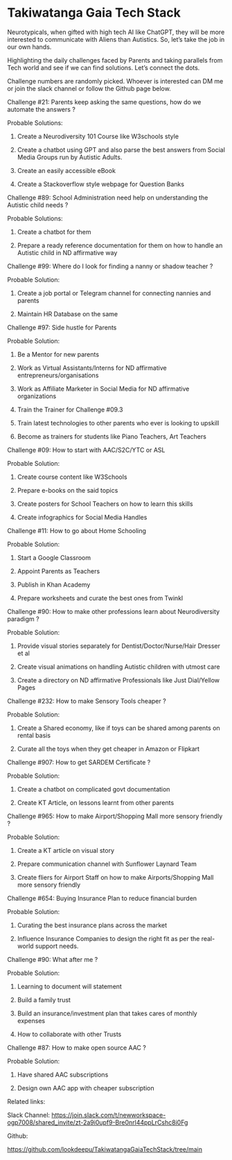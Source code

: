 # Takiwatanga Gaia Tech Stack

Neurotypicals, when gifted with high tech AI like ChatGPT, they will be more interested to communicate with Aliens than Autistics. So, let’s take the job in our own hands. 

Highlighting the daily challenges faced by Parents and taking parallels from Tech world and see if we can find solutions. Let’s connect the dots. 

Challenge numbers are randomly picked. Whoever is interested can DM me or join the slack channel or follow the Github page below. 

Challenge #21: Parents keep asking the same questions, how do we automate the answers ?

Probable Solutions: 

1) Create a Neurodiversity 101 Course like W3schools style

2) Create a chatbot using GPT and also parse the best answers from Social Media Groups run by Autistic Adults. 

3) Create an easily accessible eBook

4) Create a Stackoverflow style webpage for Question Banks 

Challenge #89: School Administration need help on understanding the Autistic child needs ?

Probable Solutions: 

1) Create a chatbot for them

2) Prepare a ready reference documentation for them on how to handle an Autistic child in ND affirmative way

Challenge #99: Where do I look for finding a nanny or shadow teacher ?

Probable Solution:

1) Create a job portal or Telegram channel for connecting nannies and parents

2) Maintain HR Database on the same

Challenge #97: Side hustle for Parents 

Probable Solution: 

1) Be a Mentor for new parents

2) Work as Virtual Assistants/Interns for ND affirmative entrepreneurs/organisations

3) Work as Affiliate Marketer in Social Media for ND affirmative organizations

4) Train the Trainer for Challenge #09.3

5) Train latest technologies to other parents who ever is looking to upskill

6) Become as trainers for students like Piano Teachers, Art Teachers

Challenge #09: How to start with AAC/S2C/YTC or ASL

Probable Solution:

1) Create course content like W3Schools

2) Prepare e-books on the said topics

3) Create posters for School Teachers on how to learn this skills 

4) Create infographics for Social Media Handles

Challenge #11: How to go about Home Schooling 

Probable Solution:

1) Start a Google Classroom

2) Appoint Parents as Teachers

3) Publish in Khan Academy

4) Prepare worksheets and curate the best ones from Twinkl

Challenge #90: How to make other professions learn about Neurodiversity paradigm ?

Probable Solution:

1)  Provide visual stories separately for Dentist/Doctor/Nurse/Hair Dresser et al

2) Create visual animations on handling Autistic children with utmost care

3) Create a directory on ND affirmative Professionals like Just Dial/Yellow Pages

Challenge #232: How to make Sensory Tools cheaper ?

Probable Solution:

1) Create a Shared economy, like if toys can be shared among parents on rental basis

2) Curate all the toys when they get cheaper in Amazon or Flipkart

Challenge #907: How to get SARDEM Certificate ?

Probable Solution:

1) Create a chatbot on complicated govt documentation

2) Create KT Article, on lessons learnt from other parents

Challenge #965: How to make Airport/Shopping Mall more sensory friendly ?

Probable Solution:

1) Create a KT article on visual story

2) Prepare communication channel with Sunflower Laynard Team

3) Create fliers for Airport Staff on how to make Airports/Shopping Mall more sensory friendly

Challenge #654: Buying Insurance Plan to reduce financial burden 

Probable Solution:

1) Curating the best insurance plans across the market

2) Influence Insurance Companies to design the right fit as per the real-world support needs. 

Challenge #90: What after me ?

Probable Solution:

1) Learning to document will statement 

2) Build a family trust

3) Build an insurance/investment plan that takes cares of monthly expenses

4) How to collaborate with other Trusts 

Challenge #87: How to make open source AAC ?

Probable Solution:

1) Have shared AAC subscriptions

2) Design own AAC app with cheaper subscription

Related links:

Slack Channel: https://join.slack.com/t/newworkspace-ogp7008/shared_invite/zt-2a9i0upf9-Bre0nrl44ppLrCshc8i0Fg

Github: 

https://github.com/lookdeepu/TakiwatangaGaiaTechStack/tree/main
